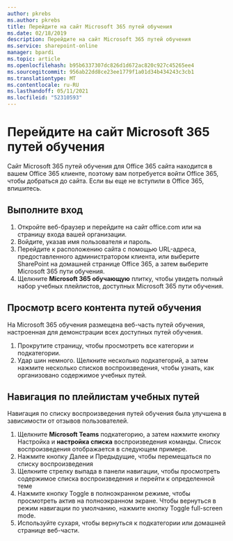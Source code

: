 ```yaml
---
author: pkrebs
ms.author: pkrebs
title: Перейдите на сайт Microsoft 365 путей обучения
ms.date: 02/18/2019
description: Перейдите на сайт Microsoft 365 путей обучения
ms.service: sharepoint-online
manager: bpardi
ms.topic: article
ms.openlocfilehash: b95b6337307dc826d1d672ac820c927c45265ee4
ms.sourcegitcommit: 956ab22dd8ce23ee1779f1a01d34b434243c3cb1
ms.translationtype: MT
ms.contentlocale: ru-RU
ms.lasthandoff: 05/11/2021
ms.locfileid: "52310593"
---
```

# <a name="go-to-the-microsoft-365-learning-pathways-site"></a>Перейдите на сайт Microsoft 365 путей обучения

Сайт Microsoft 365 путей обучения для Office 365 сайта находится в вашем Office 365 клиенте, поэтому вам потребуется войти Office 365, чтобы добраться до сайта. Если вы еще не вступили в Office 365, впишитесь. 

## <a name="sign-in"></a>Выполните вход  

1.  Откройте веб-браузер и перейдите на сайт office.com или на страницу входа вашей организации. 
2.  Войдите, указав имя пользователя и пароль.
3.  Перейдите к расположению сайта с помощью URL-адреса, предоставленного администратором клиента, или выберите SharePoint на домашней странице Office 365, а затем выберите Microsoft 365 пути обучения. 
5. Щелкните **Microsoft 365 обучающую** плитку, чтобы увидеть полный набор учебных плейлистов, доступных Microsoft 365 пути обучения. 

## <a name="view-all-the-learning-pathways-content"></a>Просмотр всего контента путей обучения
На Microsoft 365 обучения размещена веб-часть путей обучения, настроенная для демонстрации всех доступных путей обучения. 

1. Прокрутите страницу, чтобы просмотреть все категории и подкатегории.
2. Удар шин немного. Щелкните несколько подкатегорий, а затем нажмите несколько списков воспроизведения, чтобы узнать, как организовано содержимое учебных путей. 

## <a name="navigate-through-learning-pathways-playlists"></a>Навигация по плейлистам учебных путей
Навигация по списку воспроизведения путей обучения была улучшена в зависимости от отзывов пользователей. 

1. Щелкните **Microsoft Teams** подкатегорию, а затем нажмите кнопку Настройка и **настройка списка** воспроизведения команды. Список воспроизведения отображается в следующем примере.
2. Нажмите кнопку Далее и Предыдущие, чтобы перемещаться по списку воспроизведения
3. Щелкните стрелку выпада в панели навигации, чтобы просмотреть содержимое списка воспроизведения и перейти к определенной теме
4. Нажмите кнопку Toggle в полноэкранном режиме, чтобы просмотреть актив на полноэкранном экране. Чтобы вернуться в режим навигации по умолчанию, нажмите кнопку Toggle full-screen mode.
5. Используйте сухаря, чтобы вернуться к подкатегории или домашней странице веб-части.  

